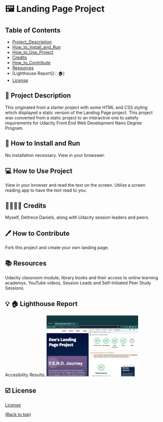 # :framed_picture: Landing Page Project

## Table of Contents

* [Project_Description](#memo-project-description)
* [How_to_Install_and_Run](#electric_plug-how-to-install-and-run)
* [How_to_Use_Project](#computer-how-to-use-project)
* [Credits](#family_man_woman_girl_boy-credits)
* [How_to_Contribute](#pen-how-to-contribute)
* [Resources](#books)
* [Lighthouse Report](:bulb: :house:)
* [License](#ballot_box_with_check-license)



## :memo: Project Description

This originated from a starter project with some HTML and CSS styling which displayed a static version of the Landing Page project. This project was converted from a static project to an interactive one to satisfy requirements for Udacity Front End Web Development Nano Degree Program.

## :electric_plug: How to Install and Run

No installation necessary. View in your browswer.

## :computer: How to Use Project

View in your browser and read the text on the screen.  Utilize a screen reading app to have the text read to you.

## :family_man_woman_girl_boy: Credits

Myself, Deltrece Daniels, along with Udacity session leaders and peers. 

## :pen: How to Contribute

Fork this project and create your own landing page.

## :books: Resources
Udacity classroom module, library books and their access to online learning academys.  YouTube videos, Session Leads and Self-Initiated Peer Study Sessions.

## :bulb: :house: Lighthouse Report
Accesibility Results: <img src="assets/lighthouse-report.jpg"/>

## :ballot_box_with_check: License

[License](LICENSE.txt)

[(Back to top)](#table-of-contents)
